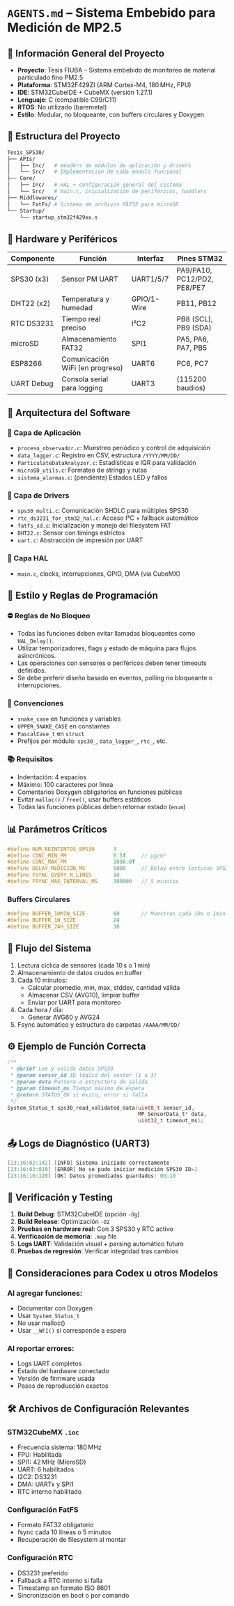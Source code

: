 # `AGENTS.md` – Sistema Embebido para Medición de MP2.5

## 🧭 Información General del Proyecto

- **Proyecto**: Tesis FIUBA – Sistema embebido de monitoreo de material particulado fino PM2.5
- **Plataforma**: STM32F429ZI (ARM Cortex-M4, 180 MHz, FPU)
- **IDE**: STM32CubeIDE + CubeMX (versión 1.27.1)
- **Lenguaje**: C (compatible C99/C11)
- **RTOS**: No utilizado (baremetal)
- **Estilo**: Modular, no bloqueante, con buffers circulares y Doxygen

## 📁 Estructura del Proyecto

```bash
Tesis_SPS30/
├── APIs/
│   ├── Inc/   # Headers de módulos de aplicación y drivers
│   └── Src/   # Implementación de cada módulo funcional
├── Core/
│   ├── Inc/   # HAL + configuración general del sistema
│   └── Src/   # main.c, inicialización de periféricos, handlers
├── Middlewares/
│   └── FatFs/ # Sistema de archivos FAT32 para microSD
└── Startup/
    └── startup_stm32f429xx.s
```

## 🔌 Hardware y Periféricos

| Componente      | Función                            | Interfaz     | Pines STM32                  |
|----------------|-------------------------------------|--------------|------------------------------|
| SPS30 (x3)     | Sensor PM UART                     | UART1/5/7    | PA9/PA10, PC12/PD2, PE8/PE7  |
| DHT22 (x2)     | Temperatura y humedad              | GPIO/1-Wire  | PB11, PB12                   |
| RTC DS3231     | Tiempo real preciso                | I²C2         | PB8 (SCL), PB9 (SDA)         |
| microSD        | Almacenamiento FAT32               | SPI1         | PA5, PA6, PA7, PB5           |
| ESP8266        | Comunicación WiFi (en progreso)    | UART6        | PC6, PC7                     |
| UART Debug     | Consola serial para logging        | UART3        | (115200 baudios)             |

## 🧱 Arquitectura del Software

### 🔸 Capa de Aplicación
- `proceso_observador.c`: Muestreo periódico y control de adquisición
- `data_logger.c`: Registro en CSV, estructura `/YYYY/MM/DD/`
- `ParticulateDataAnalyzer.c`: Estadísticas e IQR para validación
- `microSD_utils.c`: Formateo de strings y rutas
- `sistema_alarmas.c`: (pendiente) Estados LED y fallos

### 🔹 Capa de Drivers
- `sps30_multi.c`: Comunicación SHDLC para múltiples SPS30
- `rtc_ds3231_for_stm32_hal.c`: Acceso I²C + fallback automático
- `fatfs_sd.c`: Inicialización y manejo del filesystem FAT
- `DHT22.c`: Sensor con timings estrictos
- `uart.c`: Abstracción de impresión por UART

### 🔸 Capa HAL
- `main.c`, clocks, interrupciones, GPIO, DMA (via CubeMX)

## 📐 Estilo y Reglas de Programación

### ⛔ Reglas de No Bloqueo
- Todas las funciones deben evitar llamadas bloqueantes como `HAL_Delay()`.
- Utilizar temporizadores, flags y estado de máquina para flujos asincrónicos.
- Las operaciones con sensores o periféricos deben tener timeouts definidos.
- Se debe preferir diseño basado en eventos, polling no bloqueante o interrupciones.


### 🧾 Convenciones
- `snake_case` en funciones y variables
- `UPPER_SNAKE_CASE` en constantes
- `PascalCase_t` en `struct`
- Prefijos por módulo: `sps30_`, `data_logger_`, `rtc_`, etc.

### 📚 Requisitos
- Indentación: 4 espacios
- Máximo: 100 caracteres por línea
- Comentarios Doxygen obligatorios en funciones públicas
- Evitar `malloc()` / `free()`, usar buffers estáticos
- Todas las funciones públicas deben retornar estado (`enum`)

## 📊 Parámetros Críticos

```c
#define NUM_REINTENTOS_SPS30      3
#define CONC_MIN_PM               0.5f     // μg/m³
#define CONC_MAX_PM               1000.0f
#define DELAY_MEDICION_MS         5000     // Delay entre lecturas SPS30
#define FSYNC_EVERY_N_LINES       10
#define FSYNC_MAX_INTERVAL_MS     300000   // 5 minutos
```

### Buffers Circulares
```c
#define BUFFER_10MIN_SIZE         60       // Muestras cada 10s o 1min
#define BUFFER_1H_SIZE            24
#define BUFFER_24H_SIZE           30
```

## 🔄 Flujo del Sistema

1. Lectura cíclica de sensores (cada 10 s o 1 min)
2. Almacenamiento de datos crudos en buffer
3. Cada 10 minutos:
   - Calcular promedio, min, max, stddev, cantidad válida
   - Almacenar CSV (AVG10), limpiar buffer
   - Enviar por UART para monitoreo
4. Cada hora / día:
   - Generar AVG60 y AVG24
5. Fsync automático y estructura de carpetas `/AAAA/MM/DD/`

## ⚙️ Ejemplo de Función Correcta

```c
/**
 * @brief Lee y valida datos SPS30
 * @param sensor_id ID lógico del sensor (1 a 3)
 * @param data Puntero a estructura de salida
 * @param timeout_ms Tiempo máximo de espera
 * @return STATUS_OK si éxito, error si falla
 */
System_Status_t sps30_read_validated_data(uint8_t sensor_id,
                                          MP_SensorData_t* data,
                                          uint32_t timeout_ms);
```

## 📤 Logs de Diagnóstico (UART3)

```c
[23:16:02:142] [INFO] Sistema iniciado correctamente
[23:16:03:010] [ERROR] No se pudo iniciar medición SPS30 ID=1
[23:16:10:120] [OK] Datos promediados guardados: 00:10
```

## 🧪 Verificación y Testing

1. **Build Debug**: STM32CubeIDE (opción `-Og`)
2. **Build Release**: Optimización `-O2`
3. **Pruebas en hardware real**: Con 3 SPS30 y RTC activo
4. **Verificación de memoria**: `.map` file
5. **Logs UART**: Validación visual + parsing automático futuro
6. **Pruebas de regresión**: Verificar integridad tras cambios

## 📌 Consideraciones para Codex u otros Modelos

### Al agregar funciones:
- Documentar con Doxygen
- Usar `System_Status_t`
- No usar malloc()
- Usar `__WFI()` si corresponde a espera

### Al reportar errores:
- Logs UART completos
- Estado del hardware conectado
- Versión de firmware usada
- Pasos de reproducción exactos

## 🛠️ Archivos de Configuración Relevantes

### STM32CubeMX `.ioc`
- Frecuencia sistema: 180 MHz
- FPU: Habilitada
- SPI1: 42 MHz (MicroSD)
- UART: 6 habilitados
- I2C2: DS3231
- DMA: UARTx y SPI1
- RTC interno habilitado

### Configuración FatFS
- Formato FAT32 obligatorio
- fsync cada 10 líneas o 5 minutos
- Recuperación de filesystem al montar

### Configuración RTC
- DS3231 preferido
- Fallback a RTC interno si falla
- Timestamp en formato ISO 8601
- Sincronización en boot o por comando
